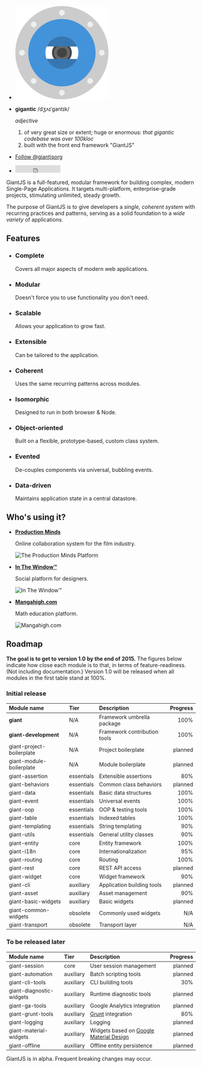 <!-- @@@page:index@@@ -->
<!-- @@@title:GiantJS@@@ -->

<script>!function(d,s,id){var js,fjs=d.getElementsByTagName(s)[0],p=/^http:/.test(d.location)?'http':'https';if(!d.getElementById(id)){js=d.createElement(s);js.id=id;js.src=p+'://platform.twitter.com/widgets.js';fjs.parentNode.insertBefore(js,fjs);}}(document, 'script', 'twitter-wjs');</script>


- ![GiantJS logo](images/giantjs-logo.png)
- **gigantic** /dʒʌɪˈɡantɪk/
 
  *adjective*
  
  1. of very great size or extent; huge or enormous: *that gigantic codebase was over 100kloc*
  2. built with the front end framework "GiantJS"


- <a href="https://twitter.com/giantjsorg" class="twitter-follow-button" data-show-count="false">Follow @giantjsorg</a>  
- <iframe src="https://ghbtns.com/github-btn.html?user=giantjs&repo=giant&type=star&count=true" frameborder="0" scrolling="0" width="120px" height="20px"></iframe>

GiantJS is a full-featured, modular framework for building complex, modern Single-Page Applications. It targets multi-platform, enterprise-grade projects, stimulating unlimited, steady growth.

The purpose of GiantJS is to give developers a *single, coherent system* with recurring practices and patterns, serving as a solid foundation to a *wide variety* of applications.

Features
--------

- ### Complete

  Covers all major aspects of modern web applications.

- ### Modular

  Doesn't force you to use functionality you don't need.

- ### Scalable

  Allows your application to grow fast.

- ### Extensible

  Can be tailored to the application.

- ### Coherent

  Uses the same recurring patterns across modules.

- ### Isomorphic

  Designed to run in both browser & Node.
  
- ### Object-oriented

  Built on a flexible, prototype-based, custom class system.

- ### Evented

  De-couples components via universal, bubbling events.

- ### Data-driven

  Maintains application state in a central datastore.

Who's using it?
---------------

- **[Production Minds](https://pmp.productionminds.com)**

  Online collaboration system for the film industry.

  ![The Production Minds Platform](https://raw.githubusercontent.com/giantjs/giantjs.org/master/images/pmp.png)

- **[In The Window™](https://thewindow.com)**

  Social platform for designers.

  ![In The Window™](https://raw.githubusercontent.com/giantjs/giantjs.org/master/images/in-the-window.png)
  
- **[Mangahigh.com](https://mangahigh.com/login)**

  Math education platform.

  ![Mangahigh.com](https://raw.githubusercontent.com/giantjs/giantjs.org/master/images/mangahigh.png)

Roadmap
-------

**The goal is to get to version 1.0 by the end of 2015.** The figures below indicate how close each module is to that, in terms of feature-readiness. (Not including documentation.) Version 1.0 will be released when all modules in the first table stand at 100%.

### Initial release

| Module name | Tier | Description | Progress
|:------------|:-----|:------------|----------:
| **giant** | N/A | Framework umbrella package | 100%
| **giant-development** | N/A | Framework contribution tools | 100%
| giant-project-boilerplate | N/A | Project boilerplate | planned
| giant-module-boilerplate | N/A | Module boilerplate | planned
| giant-assertion | essentials | Extensible assertions | 80%
| giant-behaviors | essentials | Common class behaviors | planned
| giant-data | essentials | Basic data structures | 100%
| giant-event | essentials | Universal events | 100%
| giant-oop | essentials | OOP & testing tools | 100%
| giant-table | essentials | Indexed tables | 100%
| giant-templating | essentials | String templating | 90%
| giant-utils | essentials | General utility classes | 90%
| giant-entity | core | Entity framework | 100%
| giant-i18n | core | Internationalization | 95%
| giant-routing | core | Routing | 100%
| giant-rest | core | REST API access | planned
| giant-widget | core | Widget framework | 90%
| giant-cli | auxiliary | Application building tools | planned
| giant-asset | auxiliary | Asset management | 90%
| giant-basic-widgets | auxiliary | Basic widgets | planned
| giant-common-widgets | obsolete | Commonly used widgets | N/A
| giant-transport | obsolete | Transport layer | N/A

### To be released later

| Module name | Tier | Description | Progress
|:------------|:-----|:------------|---------:
| giant-session | core | User session management | planned
| giant-automation | auxiliary | Batch scripting tools | planned
| giant-cli-tools | auxiliary | CLI building tools | 30%
| giant-diagnostic-widgets | auxiliary | Runtime diagnostic tools | planned
| giant-ga-tools | auxiliary | Google Analytics integration | planned
| giant-grunt-tools | auxiliary | [Grunt](http://gruntjs.com/) integration | 80%
| giant-logging | auxiliary | Logging | planned
| giant-material-widgets | auxiliary | Widgets based on [Google Material Design](https://www.google.com/design/spec/material-design) | planned
| giant-offline | auxiliary | Offline entity persistence | planned

GiantJS is in alpha. Frequent breaking changes may occur.
